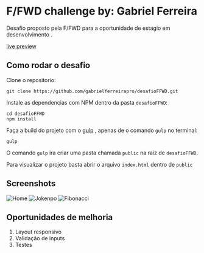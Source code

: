 # F/FWD challenge by: Gabriel Ferreira

Desafio proposto pela F/FWD para a oportunidade de estagio em desenvolvimento .

[live preview](https://ffwd-challenge-gfpro.herokuapp.com/)
## Como rodar o desafio

Clone o repositorio:
```
git clone https://github.com/gabrielferreirapro/desafioFFWD.git
```

Instale as dependencias com NPM dentro da pasta `desafioFFWD`:
```
cd desafioFFWD
npm install
```

Faça a build do projeto com o [gulp](https://gulpjs.com/) , apenas de o comando `gulp` no terminal:
```
gulp
```
O comando `gulp` ira criar uma pasta chamada `public` na raiz de `desafioFFWD`.

Para visualizar o projeto basta abrir o arquivo `index.html` dentro de `public`

## Screenshots
![Home](https://ffwd-challenge-gfpro.herokuapp.com/img/shot1.png)
![Jokenpo](https://ffwd-challenge-gfpro.herokuapp.com/img/shot2.png)
![Fibonacci](https://ffwd-challenge-gfpro.herokuapp.com/img/shot3.png)

## Oportunidades de melhoria

1. Layout responsivo
2. Validação de inputs
3. Testes